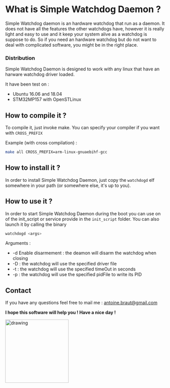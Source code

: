 # What is Simple Watchdog Daemon ? ##

Simple Watchdog daemon is an hardware watchdog that run as a daemon. It does not
have all the features the other watchdogs have, however it is really light and
easy to use and it keep your system alive as a watchdog is suppose to do. So if
you need an hardware watchdog but do not want to deal with complicated software,
you might be in the right place.

### Distribution ###

Simple Watchdog Daemon is designed to work with any linux that have an harware
watchdog driver loaded.

It have been test on :
* Ubuntu 16.06 and 18.04
* STM32MP157 with OpenSTLinux

## How to compile it ? ##

To compile it, just invoke make. You can specify your compiler if you want with
`CROSS_PREFIX`

Example (with cross compilation) :
```sh
make all CROSS_PREFIX=arm-linux-gnuaebihf-gcc
```

## How to install it ? ##

In order to install Simple Watchdog Daemon, just copy the `watchdogd` elf
somewhere in your path (or somewhere else, it's up to you).

## How to use it ? ##

In order to start Simple Watchdog Daemon during the boot you can use on of the
init_script or service provide in the `init_script` folder. You can also launch
it by calling the binary
```sh
watchdogd <args>
```

Arguments :

  * -d  Enable disarmement : the deamon will disarm the watchdog when closing
  * -D<driverFile> : the watchdog will use the specified driver file
  * -t<timeOut>    : the watchdog will use the specified timeOut in seconds
  * -p<pidFile>    : the watchdog will use the specified pidFile to write its PID

## Contact ##

If you have any questions feel free to mail me : <antoine.braut@gmail.com>

**I hope this software will help you ! Have a nice day !**

<img src="https://images.ecosia.org/x8hEzRW0N0B1oHUTXqREorZ73aE=/0x390/smart/https%3A%2F%2Fcdn170.picsart.com%2Fupscale-241091004033212.png%3Fr1024x1024" alt="drawing" width="200"/>
